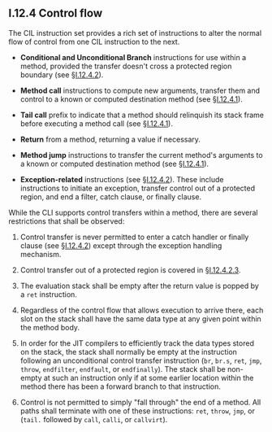 ## I.12.4 Control flow

The CIL instruction set provides a rich set of instructions to alter the normal flow of control from one CIL instruction to the next.

 * **Conditional and Unconditional Branch** instructions for use within a method, provided the transfer doesn't cross a protected region boundary (see §[I.12.4.2](#todo-missing-hyperlink)).

 * **Method call** instructions to compute new arguments, transfer them and control to a known or computed destination method (see §[I.12.4.1](#todo-missing-hyperlink)).

 * **Tail call** prefix to indicate that a method should relinquish its stack frame before executing a method call (see §[I.12.4.1](#todo-missing-hyperlink)).

 * **Return** from a method, returning a value if necessary.

 * **Method jump** instructions to transfer the current method's arguments to a known or computed destination method (see §[I.12.4.1](#todo-missing-hyperlink)).

 * **Exception-related** instructions (see §[I.12.4.2](#todo-missing-hyperlink)). These include instructions to initiate an exception, transfer control out of a protected region, and end a filter, catch clause, or finally clause.

While the CLI supports control transfers within a method, there are several restrictions that shall be observed:

 1. Control transfer is never permitted to enter a catch handler or finally clause (see §[I.12.4.2](#todo-missing-hyperlink)) except through the exception handling mechanism.

 2. Control transfer out of a protected region is covered in §[I.12.4.2.3](#todo-missing-hyperlink).

 3. The evaluation stack shall be empty after the return value is popped by a `ret` instruction.

 4. Regardless of the control flow that allows execution to arrive there, each slot on the stack shall have the same data type at any given point within the method body.

 5. In order for the JIT compilers to efficiently track the data types stored on the stack, the stack shall normally be empty at the instruction following an unconditional control transfer instruction (`br`, `br.s`, `ret`, `jmp`, `throw`, `endfilter`, `endfault`, or `endfinally`). The stack shall be non-empty at such an instruction only if at some earlier location within the method there has been a forward branch to that instruction.

 6. Control is not permitted to simply "fall through" the end of a method. All paths shall terminate with one of these instructions: `ret`, `throw`, `jmp`, or (`tail.` followed by `call`, `calli`, or `callvirt`).
